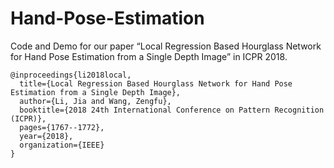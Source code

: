 # Hand-Pose-Estimation

Code and Demo for our paper “Local Regression Based Hourglass Network for Hand Pose Estimation from a Single Depth Image” in ICPR 2018.

```
@inproceedings{li2018local,
  title={Local Regression Based Hourglass Network for Hand Pose Estimation from a Single Depth Image},
  author={Li, Jia and Wang, Zengfu},
  booktitle={2018 24th International Conference on Pattern Recognition (ICPR)},
  pages={1767--1772},
  year={2018},
  organization={IEEE}
}
```

